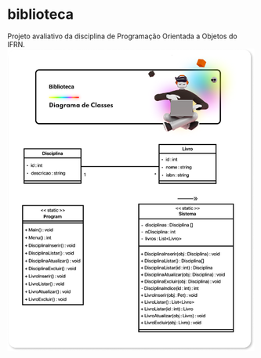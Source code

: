 # biblioteca
Projeto avaliativo da disciplina de Programação Orientada a Objetos do IFRN.
![diagrama](diagrama-de-classes.png)
